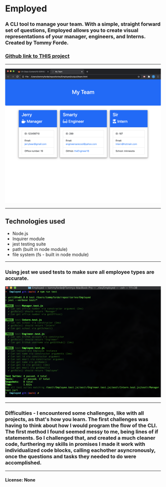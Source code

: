 # __Employed__
### A CLI tool to manage your team. With a simple, straight forward set of questions, Employed allows you to create visual representations of your manager, engineers, and Interns. Created by Tommy Forde.

### [Github link to THIS project](https://github.com/tforde4623/Employed)

***

![Image of finished team visual](./readme_resources/visual_example.png)

***

## Technologies used
 * Node.js
 * Inquirer module
 * jest testing suite
 * path (built in node module)
 * file system (fs - built in node module)

 ***

### Using jest we used tests to make sure all employee types are accurate.
![Image of passing class tests](./readme_resources/class_tests.png)

***

### Difficulties - I encountered some challenges, like with all projects, as that's how you learn. The first challenges was having to think about how I would program the flow of the CLI. The first method I found seemed messy to me, being lines of if statements. So I challenged that, and created a much cleaner code, furthering my skills in promises I made it work with individualized code blocks, calling eachother asyncronously, once the questions and tasks they needed to do were accomplished.


***

#### License: None

